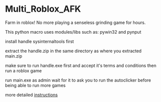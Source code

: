 # Multi_Roblox_AFK
Farm in roblox! No more playing a senseless grinding game for hours.

This python macro uses modules/libs such as: pywin32 and pynput

install handle sysinternaltools first

extract the handle.zip  in the same directory as where you extracted main.zip

make sure to run handle.exe first and accept it's terms and conditions then run a roblox game 

run main.exe as admin wait for it to ask you to run the autoclicker before being able to run more games

more detailed [instructions](https://youtu.be/zm_GHN7llyY)
